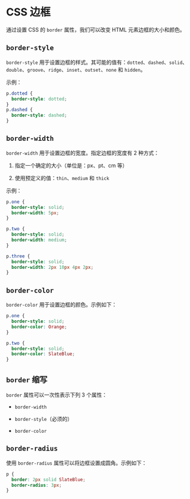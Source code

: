 # CSS 边框

通过设置 CSS 的 `border` 属性，我们可以改变 HTML 元素边框的大小和颜色。

## `border-style`

`border-style` 用于设置边框的样式。其可能的值有：`dotted`、`dashed`、`solid`、`double`、`groove`、`ridge`、`inset`、`outset`、`none` 和 `hidden`。

示例：
```css
p.dotted {
  border-style: dotted;
}
p.dashed {
  border-style: dashed;
}
```

## `border-width`

`border-width` 用于设置边框的宽度。指定边框的宽度有 2 种方式：

1. 指定一个确定的大小（单位是：px、pt、cm 等）

2. 使用预定义的值：`thin`、`medium` 和 `thick`

示例：
```css
p.one {
  border-style: solid;
  border-width: 5px;
}

p.two {
  border-style: solid;
  border-width: medium;
}

p.three {
  border-style: solid;
  border-width: 2px 10px 4px 2px;
}
```

## `border-color`

`border-color` 用于设置边框的颜色。示例如下：

```css
p.one {
  border-style: solid;
  border-color: Orange;
}

p.two {
  border-style: solid;
  border-color: SlateBlue;
}
```

## `border` 缩写

`border` 属性可以一次性表示下列 3 个属性：

- `border-width`

- `border-style`（必须的）

- `border-color`

## `border-radius`

使用 `border-radius` 属性可以将边框设置成圆角。示例如下：

```css
p {
  border: 2px solid SlateBlue;
  border-radius: 3px;
}
```